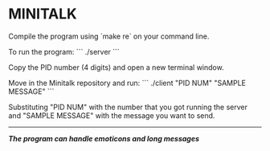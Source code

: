 # MINITALK

Compile the program using \`make re\` on your command line.

To run the program:
\`\`\`
./server
\`\`\`

Copy the PID number (4 digits) and open a new terminal window.

Move in the Minitalk repository and run:
\`\`\`
./client "PID NUM" "SAMPLE MESSAGE"
\`\`\`

Substituting "PID NUM" with the number that you got running the server and "SAMPLE MESSAGE" with the message you want to send.

---

**_The program can handle emoticons and long messages_**







